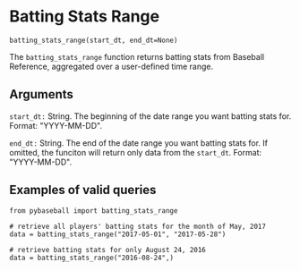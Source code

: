 # Batting Stats Range

`batting_stats_range(start_dt, end_dt=None)`

The `batting_stats_range` function returns batting stats from Baseball Reference, aggregated over a user-defined time range.

## Arguments
`start_dt:` String. The beginning of the date range you want batting stats for. Format: "YYYY-MM-DD". 

`end_dt:` String. The end of the date range you want batting stats for. If omitted, the funciton will return only data from the `start_dt`. Format: "YYYY-MM-DD".

## Examples of valid queries

~~~~
from pybaseball import batting_stats_range

# retrieve all players' batting stats for the month of May, 2017 
data = batting_stats_range("2017-05-01", "2017-05-28")

# retrieve batting stats for only August 24, 2016
data = batting_stats_range("2016-08-24",)
~~~~
